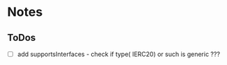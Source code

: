 # Notes


## ToDos

- [ ] add supportsInterfaces
      - check if type( IERC20) or such is generic ???


